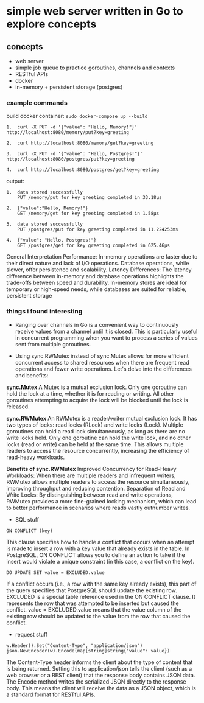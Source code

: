 # simple web server written in Go to explore concepts

## concepts

- web server
- simple job queue to practice goroutines, channels and contexts
- RESTful APIs
- docker
- in-memory + persistent storage (postgres)

### example commands

build docker container:
`sudo docker-compose up --build`

```
1.  curl -X PUT -d '{"value": "Hello, Memory!"}' http://localhost:8080/memory/put?key=greeting

2.  curl http://localhost:8080/memory/get?key=greeting

3.  curl -X PUT -d '{"value": "Hello, Postgres!"}' http://localhost:8080/postgres/put?key=greeting

4.  curl http://localhost:8080/postgres/get?key=greeting
```

output:
```
1.  data stored successfully
    PUT /memory/put for key greeting completed in 33.18µs

2.  {"value":"Hello, Memory!"}
    GET /memory/get for key greeting completed in 1.58µs

3.  data stored successfully
    PUT /postgres/put for key greeting completed in 11.224253ms

4.  {"value": "Hello, Postgres!"}
    GET /postgres/get for key greeting completed in 625.46µs
```

General Interpretation
Performance: In-memory operations are faster due to their direct nature and lack of I/O operations. Database operations, while slower, offer persistence and scalability.
Latency Differences: The latency difference between in-memory and database operations highlights the trade-offs between speed and durability. In-memory stores are ideal for temporary or high-speed needs, while databases are suited for reliable, persistent storage


### things i found interesting

- Ranging over channels in Go is a convenient way to continuously receive values from a channel until it is closed. This is particularly useful in concurrent programming when you want to process a series of values sent from multiple goroutines.

- Using sync.RWMutex instead of sync.Mutex allows for more efficient concurrent access to shared resources when there are frequent read operations and fewer write operations. Let's delve into the differences and benefits:

**sync.Mutex**
A Mutex is a mutual exclusion lock.
Only one goroutine can hold the lock at a time, whether it is for reading or writing.
All other goroutines attempting to acquire the lock will be blocked until the lock is released.

**sync.RWMutex**
An RWMutex is a reader/writer mutual exclusion lock.
It has two types of locks: read locks (RLock) and write locks (Lock).
Multiple goroutines can hold a read lock simultaneously, as long as there are no write locks held.
Only one goroutine can hold the write lock, and no other locks (read or write) can be held at the same time.
This allows multiple readers to access the resource concurrently, increasing the efficiency of read-heavy workloads.

**Benefits of sync.RWMutex**
Improved Concurrency for Read-Heavy Workloads: When there are multiple readers and infrequent writers, RWMutex allows multiple readers to access the resource simultaneously, improving throughput and reducing contention.
Separation of Read and Write Locks: By distinguishing between read and write operations, RWMutex provides a more fine-grained locking mechanism, which can lead to better performance in scenarios where reads vastly outnumber writes.

- SQL stuff

`ON CONFLICT (key)`

This clause specifies how to handle a conflict that occurs when an attempt is made to insert a row with a key value that already exists in the table.
In PostgreSQL, ON CONFLICT allows you to define an action to take if the insert would violate a unique constraint (in this case, a conflict on the key).

`DO UPDATE SET value = EXCLUDED.value`

If a conflict occurs (i.e., a row with the same key already exists), this part of the query specifies that PostgreSQL should update the existing row.
EXCLUDED is a special table reference used in the ON CONFLICT clause. It represents the row that was attempted to be inserted but caused the conflict.
value = EXCLUDED.value means that the value column of the existing row should be updated to the value from the row that caused the conflict.


- request stuff

```
w.Header().Set("Content-Type", "application/json")
json.NewEncoder(w).Encode(map[string]string{"value": value})
```

The Content-Type header informs the client about the type of content that is being returned. Setting this to application/json tells the client (such as a web browser or a REST client) that the response body contains JSON data.
The Encode method writes the serialized JSON directly to the response body. This means the client will receive the data as a JSON object, which is a standard format for RESTful APIs.